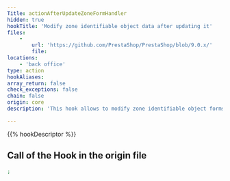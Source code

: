 ```yaml
---
Title: actionAfterUpdateZoneFormHandler
hidden: true
hookTitle: 'Modify zone identifiable object data after updating it'
files:
    -
        url: 'https://github.com/PrestaShop/PrestaShop/blob/9.0.x/'
        file: 
locations:
    - 'back office'
type: action
hookAliases: 
array_return: false
check_exceptions: false
chain: false
origin: core
description: 'This hook allows to modify zone identifiable object forms data after it was updated'

---
```


{{% hookDescriptor %}}

## Call of the Hook in the origin file

```php
;
```
